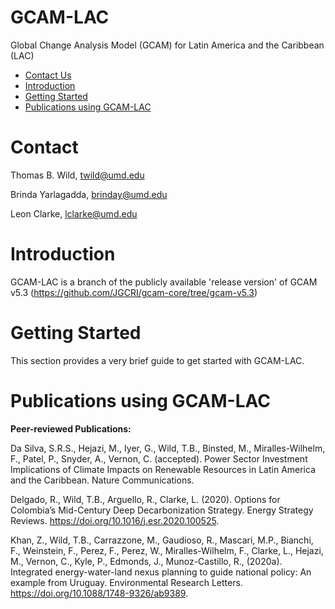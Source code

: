# GCAM-LAC
Global Change Analysis Model (GCAM) for Latin America and the Caribbean (LAC)

- [Contact Us](#Contact)
- [Introduction](#Introduction)
- [Getting Started](#InstallGuide)
- [Publications using GCAM-LAC](#Pubs)

# <a name="Contact Us"></a>Contact
Thomas B. Wild, twild@umd.edu

Brinda Yarlagadda, brinday@umd.edu

Leon Clarke, lclarke@umd.edu

# <a name="Introduction"></a>Introduction

GCAM-LAC is a branch of the publicly available 'release version' of GCAM v5.3 (https://github.com/JGCRI/gcam-core/tree/gcam-v5.3)

# <a name="InstallGuide"></a>Getting Started

This section provides a very brief guide to get started with GCAM-LAC. 

# <a name="Pubs"></a>Publications using GCAM-LAC

<strong> Peer-reviewed Publications: </strong>

Da Silva, S.R.S., Hejazi, M., Iyer, G., Wild, T.B., Binsted, M., Miralles-Wilhelm, F., Patel, P., Snyder, A., Vernon, C. (accepted). Power Sector Investment Implications of Climate Impacts on Renewable Resources in Latin America and the Caribbean. Nature Communications.

Delgado, R., Wild, T.B., Arguello, R., Clarke, L. (2020). Options for Colombia’s Mid-Century Deep Decarbonization Strategy. Energy Strategy Reviews. https://doi.org/10.1016/j.esr.2020.100525.

Khan, Z., Wild, T.B., Carrazzone, M., Gaudioso, R., Mascari, M.P., Bianchi, F., Weinstein, F., Perez, F., Perez, W., Miralles-Wilhelm, F., Clarke, L., Hejazi, M., Vernon, C., Kyle, P., Edmonds, J., Munoz-Castillo, R., (2020a). Integrated energy-water-land nexus planning to guide national policy: An example from Uruguay. Environmental Research Letters. https://doi.org/10.1088/1748-9326/ab9389.